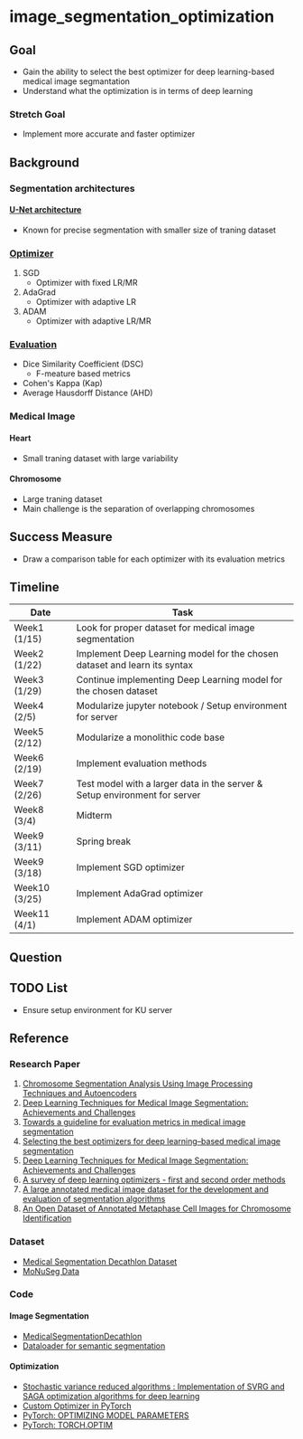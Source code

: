 # image_segmentation_optimization

## Goal
- Gain the ability to select the best optimizer for deep learning-based medical image segmantation
- Understand what the optimization is in terms of deep learning
### Stretch Goal
- Implement more accurate and faster optimizer

## Background
### Segmentation architectures
#### [U-Net architecture](#ref-4)
- Known for precise segmentation with smaller size of traning dataset
### [Optimizer](#ref-4)
1. SGD
    - Optimizer with fixed LR/MR
2. AdaGrad
    - Optimizer with adaptive LR
3. ADAM
    - Optimizer with adaptive LR/MR
### [Evaluation](#ref-3)
- Dice Similarity Coefficient (DSC)
    - F-meature based metrics
- Cohen's Kappa (Kap)
- Average Hausdorff Distance (AHD)
### Medical Image
#### Heart
- Small traning dataset with large variability
#### Chromosome
- Large traning dataset
- Main challenge is the separation of overlapping chromosomes

## Success Measure
- Draw a comparison table for each optimizer with its evaluation metrics

## Timeline
| Date          | Task          |
| ------------- | ------------- |
| Week1 (1/15)  | Look for proper dataset for medical image segmentation |
| Week2 (1/22)  | Implement Deep Learning model for the chosen dataset and learn its syntax |
| Week3 (1/29)  | Continue implementing Deep Learning model for the chosen dataset |
| Week4 (2/5)  | Modularize jupyter notebook / Setup environment for server |
| Week5 (2/12)  | Modularize a monolithic code base |
| Week6 (2/19)  | Implement evaluation methods |
| Week7 (2/26)  | Test model with a larger data in the server & Setup environment for server |
| Week8 (3/4)   | Midterm |
| Week9 (3/11)  | Spring break |
| Week9 (3/18)  | Implement SGD optimizer |
| Week10 (3/25)  | Implement AdaGrad optimizer |
| Week11 (4/1)  | Implement ADAM optimizer |

## Question

## TODO List
- Ensure setup environment for KU server

## Reference
### Research Paper
1. <a href="https://arxiv.org/pdf/2209.05414v1.pdf" id="ref-1">Chromosome Segmentation Analysis Using Image Processing Techniques and Autoencoders</a>
1. <a href="https://link.springer.com/article/10.1007/s10278-019-00227-x" id="ref-2">Deep Learning Techniques for Medical Image Segmentation: Achievements and Challenges</a>
1. <a href="https://bmcresnotes.biomedcentral.com/articles/10.1186/s13104-022-06096-y" id="ref-3">Towards a guideline for evaluation metrics in medical image segmentation</a>
1. <a href="https://www.frontiersin.org/articles/10.3389/fradi.2023.1175473/full" id="ref-4">Selecting the best optimizers for deep learning–based medical image segmentation</a>
1. <a href="https://link.springer.com/article/10.1007/s10278-019-00227-x" id="ref-5">Deep Learning Techniques for Medical Image Segmentation: Achievements and Challenges</a>
1. [A survey of deep learning optimizers - first and second order methods](https://arxiv.org/pdf/2211.15596.pdf)
1. [A large annotated medical image dataset for the development and evaluation of segmentation algorithms](https://arxiv.org/pdf/1902.09063v1.pdf)
1. [An Open Dataset of Annotated Metaphase Cell Images for Chromosome Identification](https://www.nature.com/articles/s41597-023-02003-7#Sec6)


### Dataset
- [Medical Segmentation Decathlon Dataset](http://medicaldecathlon.com)
- [MoNuSeg Data](https://monuseg.grand-challenge.org/Data/)


### Code
#### Image Segmentation
- [MedicalSegmentationDecathlon](https://github.com/Soft953/MedicalSegmentationDecathlon)
- [Dataloader for semantic segmentation](https://discuss.pytorch.org/t/dataloader-for-semantic-segmentation/48290)
#### Optimization
- [Stochastic variance reduced algorithms : Implementation of SVRG and SAGA optimization algorithms for deep learning](https://github.com/kilianFatras/variance_reduced_neural_networks)
- [Custom Optimizer in PyTorch](https://discuss.pytorch.org/t/custom-optimizer-in-pytorch/22397)
- [PyTorch: OPTIMIZING MODEL PARAMETERS](https://pytorch.org/tutorials/beginner/basics/optimization_tutorial.html)
- [PyTorch: TORCH.OPTIM](https://pytorch.org/docs/stable/optim.html)